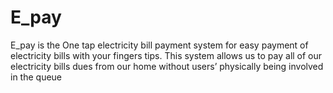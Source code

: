 # E_pay
E_pay is the One tap electricity bill payment system for easy payment of electricity bills with your  fingers tips. This system allows us to pay all of our electricity bills dues from our home  without users’ physically being involved in the queue
